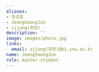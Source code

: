 ```yaml
---
aliases:
- 정성준
- JeongSeongJun
- sjjung(희망)
description: ''
image: images/photo.jpg
links:
  email: sjjung(희망)@bi.snu.ac.kr
name: JeongSeongJun
role: master-student
---
```


